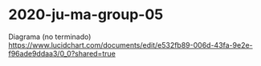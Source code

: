 # 2020-ju-ma-group-05

Diagrama (no terminado)
https://www.lucidchart.com/documents/edit/e532fb89-006d-43fa-9e2e-f96ade9ddaa3/0_0?shared=true
